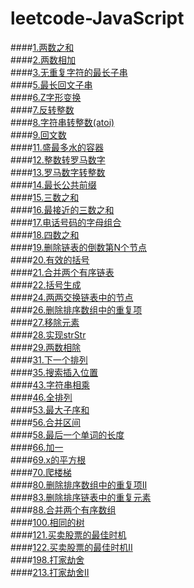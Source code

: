 # leetcode-JavaScript

####[1.两数之和](./leetcode/1.两数之和.js)</br>
####[2.两数相加](./leetcode/2.两数相加.js)</br>
####[3.无重复字符的最长子串](./leetcode/3.无重复字符的最长子串.js)</br>
####[5.最长回文子串](./leetcode/5.最长回文子串.js)</br>
####[6.Z字形变换](./leetcode/6.Z字形变换.js)</br>
####[7.反转整数](./leetcode/7.反转整数.js)</br>
####[8.字符串转整数(atoi)](./leetcode/8.字符串转整数(atoi).js)</br>
####[9.回文数](./leetcode/9.回文数.js)</br>
####[11.盛最多水的容器](./leetcode/11.盛最多水的容器.js)</br>
####[12.整数转罗马数字](./leetcode/12.整数转罗马数字.js)</br>
####[13.罗马数字转整数](./leetcode/13.罗马数字转整数.js)</br>
####[14.最长公共前缀](./leetcode/14.最长公共前缀.js)</br>
####[15.三数之和](./leetcode/15.三数之和.js)</br>
####[16.最接近的三数之和](./leetcode/16.最接近的三数之和.js)</br>
####[17.电话号码的字母组合](./leetcode/17.电话号码的字母组合.js)</br>
####[18.四数之和](./leetcode/18.四数之和.js)</br>
####[19.删除链表的倒数第N个节点](./leetcode/19.删除链表的倒数第N个节点.js)</br>
####[20.有效的括号](./leetcode/20.有效的括号.js)</br>
####[21.合并两个有序链表](./leetcode/21.合并两个有序链表.js)</br>
####[22.括号生成](./leetcode/22.括号生成.js)</br>
####[24.两两交换链表中的节点](./leetcode/24.两两交换链表中的节点.js)</br>
####[26.删除排序数组中的重复项](./leetcode/26.删除排序数组中的重复项.js)</br>
####[27.移除元素](./leetcode/27.移除元素.js)</br>
####[28.实现strStr](./leetcode/28.实现strStr.js)</br>
####[29.两数相除](./leetcode/29.两数相除.js)</br>
####[31.下一个排列](./leetcode/31.下一个排列.js)</br>
####[35.搜索插入位置](./leetcode/35.搜索插入位置.js)</br>
####[43.字符串相乘](./leetcode/43.字符串相乘.js)</br>
####[46.全排列](./leetcode/46.全排列.js)</br>
####[53.最大子序和](./leetcode/53.最大子序和.js)</br>
####[56.合并区间](./leetcode/56.合并区间.js)</br>
####[58.最后一个单词的长度](./leetcode/58.最后一个单词的长度.js)</br>
####[66.加一](./leetcode/66.加一.js)</br>
####[69.x的平方根](./leetcode/69.x的平方根.js)</br>
####[70.爬楼梯](./leetcode/70.爬楼梯.js)</br>
####[80.删除排序数组中的重复项II](./leetcode/80.删除排序数组中的重复项II.js)</br>
####[83.删除排序链表中的重复元素](./leetcode/83.删除排序链表中的重复元素.js)</br>
####[88.合并两个有序数组](./leetcode/88.合并两个有序数组.js)</br>
####[100.相同的树](./leetcode/100.相同的树.js)</br>
####[121.买卖股票的最佳时机](./leetcode/121.买卖股票的最佳时机.js)</br>
####[122.买卖股票的最佳时机II](./leetcode/122.买卖股票的最佳时机II.js)</br>
####[198.打家劫舍](./leetcode/198.打家劫舍.js)</br>
####[213.打家劫舍II](./leetcode/213.打家劫舍II.js)</br>

